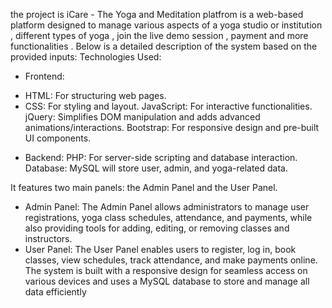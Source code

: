 the project is iCare - The Yoga and Meditation platfrom is a  web-based platform designed to manage various aspects of a yoga studio or institution , different types of yoga , join the live demo session , payment and more functionalities . Below is a detailed description of the system based on the provided inputs:
Technologies Used:

* Frontend:
- HTML: For structuring web pages.
- CSS: For styling and layout.
JavaScript: For interactive functionalities.
jQuery: Simplifies DOM manipulation and adds advanced animations/interactions.
Bootstrap: For responsive design and pre-built UI components.

* Backend:
PHP: For server-side scripting and database interaction.
Database: MySQL will store user, admin, and yoga-related data.
 
It features two main panels: 
the Admin Panel and the User Panel.
* Admin Panel:
The Admin Panel allows administrators to manage user registrations, yoga class schedules, attendance, and payments, while also providing tools for adding, editing, or removing classes and instructors. 
* User Panel:
The User Panel enables users to register, log in, book classes, view schedules, track attendance, and make payments online. The system is built with a responsive design for seamless access on various devices and uses a MySQL database to store and manage all data efficiently
